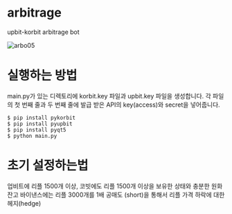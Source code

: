 # arbitrage
upbit-korbit arbitrage bot

![arbo05](https://user-images.githubusercontent.com/23475470/168498046-cac64041-2a6f-4223-8cb5-33ac8cc4d1d2.gif)

# 실행하는 방법

main.py가 있는 디렉토리에 korbit.key 파일과 upbit.key 파일을 생성합니다. 각 파일의 첫 번째 줄과 두 번째 줄에 발급 받은 API의 key(access)와 secret을 넣어줍니다. 

```
$ pip install pykorbit
$ pip install pyupbit
$ pip install pyqt5
$ python main.py
```

# 초기 설정하는법

업비트에 리플 1500개 이상, 코빗에도 리플 1500개 이상을 보유한 상태와 충분한 원화 잔고
바이낸스에는 리플 3000개를 1배 공매도 (short)을 통해서 리플 가격 하락에 대한 헤지(hedge)
